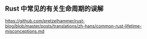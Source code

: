 ## Rust 中常见的有关生命周期的误解
https://github.com/pretzelhammer/rust-blog/blob/master/posts/translations/zh-hans/common-rust-lifetime-misconceptions.md
